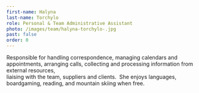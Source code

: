 ```yaml
---
first-name: Halyna
last-name: Torchylo
role: Personal & Team Administrative Assistant
photo: /images/team/halyna-torchylo-.jpg
past: false
order: 0
---
```

Responsible for handling correspondence, managing calendars and\
appointments, arranging calls, collecting and processing information from external resources,\
liaising with the team, suppliers and clients.  She enjoys languages, boardgaming, reading, and mountain skiing when free.